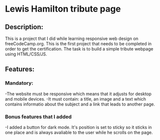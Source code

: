 <h1>Lewis Hamilton tribute page</h1>
<h2>Description: </h2>
This is a project that I did while learning responsive web design on freeCodeCamp.org. This is the first project that
needs to be completed in order to get the certification. The task is to build a simple tribute webpage using HTML/CSS/JS.

<h2>Features:</h2>

<h3>Mandatory:</h3>
-The website must be responsive which means that it adjusts for desktop and mobile devices.
-It must contain: a title, an image and a text which contains informatio about the subject and a link that leads to 
another page.

<h3>Bonus features that I added</h3>
-I added a button for dark mode. It's position is set to sticky so it sticks in one place and is always avaliable to
the user while he scrolls on the page.
